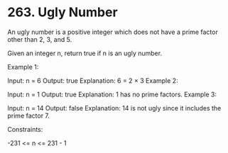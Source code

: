 # 263. Ugly Number

An ugly number is a positive integer which does not have a prime factor other than 2, 3, and 5.

Given an integer n, return true if n is an ugly number.

Example 1:

Input: n = 6
Output: true
Explanation: 6 = 2 × 3
Example 2:

Input: n = 1
Output: true
Explanation: 1 has no prime factors.
Example 3:

Input: n = 14
Output: false
Explanation: 14 is not ugly since it includes the prime factor 7.

Constraints:

-231 <= n <= 231 - 1
